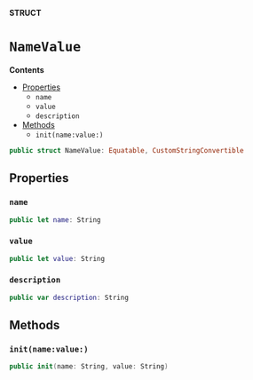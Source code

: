 **STRUCT**

# `NameValue`

**Contents**

- [Properties](#properties)
  - `name`
  - `value`
  - `description`
- [Methods](#methods)
  - `init(name:value:)`

```swift
public struct NameValue: Equatable, CustomStringConvertible
```

## Properties
### `name`

```swift
public let name: String
```

### `value`

```swift
public let value: String
```

### `description`

```swift
public var description: String
```

## Methods
### `init(name:value:)`

```swift
public init(name: String, value: String)
```
